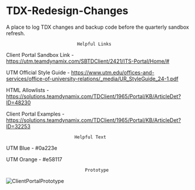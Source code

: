 # TDX-Redesign-Changes
A place to log TDX changes and backup code before the quarterly sandbox refresh. 

                               Helpful Links
Client Portal Sandbox Link -
https://utm.teamdynamix.com/SBTDClient/2421/ITS-Portal/Home/#

UTM Official Style Guide - 
https://www.utm.edu/offices-and-services/office-of-university-relations/_media/UR_StyleGuide_24-1.pdf

HTML Allowlists -
https://solutions.teamdynamix.com/TDClient/1965/Portal/KB/ArticleDet?ID=48230

Client Portal Examples - https://solutions.teamdynamix.com/TDClient/1965/Portal/KB/ArticleDet?ID=32253

                              Helpful Text

UTM Blue - #0a223e

UTM Orange - #e58117

                                  Prototype


![ClientPortalPrototype](https://github.com/user-attachments/assets/079c0b5b-e19d-4bf9-8373-283fb8e6d94a)
